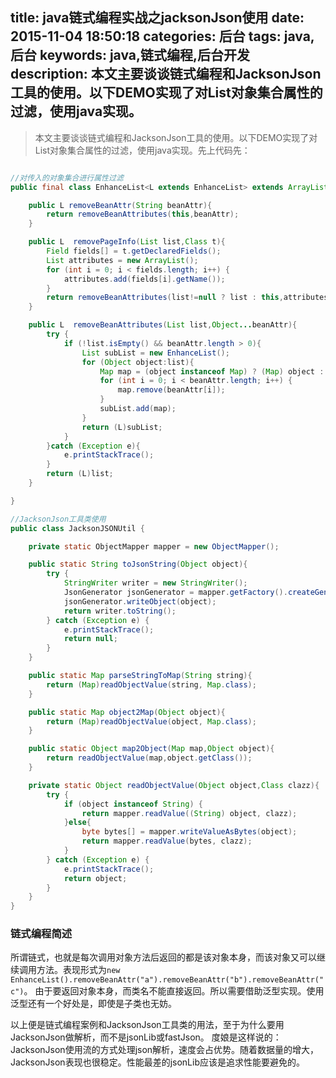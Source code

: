 title: java链式编程实战之jacksonJson使用
date: 2015-11-04 18:50:18
categories: 后台
tags: java,后台
keywords: java,链式编程,后台开发
description: 本文主要谈谈链式编程和JacksonJson工具的使用。以下DEMO实现了对List对象集合属性的过滤，使用java实现。
---

> 本文主要谈谈链式编程和JacksonJson工具的使用。以下DEMO实现了对List对象集合属性的过滤，使用java实现。先上代码先：

```java

//对传入的对象集合进行属性过滤
public final class EnhanceList<L extends EnhanceList> extends ArrayList{

    public L removeBeanAttr(String beanAttr){
        return removeBeanAttributes(this,beanAttr);
    }

    public L  removePageInfo(List list,Class t){
        Field fields[] = t.getDeclaredFields();
        List attributes = new ArrayList();
        for (int i = 0; i < fields.length; i++) {
            attributes.add(fields[i].getName());
        }
        return removeBeanAttributes(list!=null ? list : this,attributes.toArray());
    }

    public L  removeBeanAttributes(List list,Object...beanAttr){
        try {
            if (!list.isEmpty() && beanAttr.length > 0){
                List subList = new EnhanceList();
                for (Object object:list){
                    Map map = (object instanceof Map) ? (Map) object : JacksonJSONUtil.object2Map(object);
                    for (int i = 0; i < beanAttr.length; i++) {
                        map.remove(beanAttr[i]);
                    }
                    subList.add(map);
                }
                return (L)subList;
            }
        }catch (Exception e){
            e.printStackTrace();
        }
        return (L)list;
    }

}

//JacksonJson工具类使用
public class JacksonJSONUtil {

    private static ObjectMapper mapper = new ObjectMapper();

    public static String toJsonString(Object object){
        try {
            StringWriter writer = new StringWriter();
            JsonGenerator jsonGenerator = mapper.getFactory().createGenerator(writer);
            jsonGenerator.writeObject(object);
            return writer.toString();
        } catch (Exception e) {
            e.printStackTrace();
            return null;
        }
    }

    public static Map parseStringToMap(String string){
        return (Map)readObjectValue(string, Map.class);
    }

    public static Map object2Map(Object object){
        return (Map)readObjectValue(object, Map.class);
    }

    public static Object map2Object(Map map,Object object){
        return readObjectValue(map,object.getClass());
    }

    private static Object readObjectValue(Object object,Class clazz){
        try {
            if (object instanceof String) {
                return mapper.readValue((String) object, clazz);
            }else{
                byte bytes[] = mapper.writeValueAsBytes(object);
                return mapper.readValue(bytes, clazz);
            }
        } catch (Exception e) {
            e.printStackTrace();
            return object;
        }
    }
}

```

### 链式编程简述
所谓链式，也就是每次调用对象方法后返回的都是该对象本身，而该对象又可以继续调用方法。表现形式为`new EnhanceList().removeBeanAttr("a").removeBeanAttr("b").removeBeanAttr("c")`。
由于要返回对象本身，而类名不能直接返回。所以需要借助泛型实现。使用泛型还有一个好处是，即使是子类也无妨。

  以上便是链式编程案例和JacksonJson工具类的用法，至于为什么要用JacksonJson做解析，而不是jsonLib或fastJson。
  度娘是这样说的：JacksonJson使用流的方式处理json解析，速度会占优势。随着数据量的增大，JacksonJson表现也很稳定。性能最差的jsonLib应该是追求性能要避免的。
